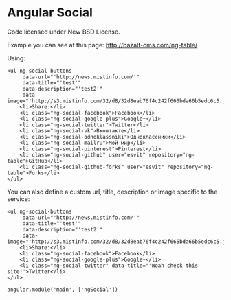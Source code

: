 Angular Social
==============
Code licensed under New BSD License.

Example you can see at this page: http://bazalt-cms.com/ng-table/

Using:

```
<ul ng-social-buttons
     data-url="'http://news.mistinfo.com/'"
     data-title="'test'"
     data-description="'test2'"
     data-image="'http://s3.mistinfo.com/32/d8/32d8eab76f4c242f665bda66b5edc6c5.jpg'">
    <li>Share:</li>
    <li class="ng-social-facebook">Facebook</li>
    <li class="ng-social-google-plus">Google+</li>
    <li class="ng-social-twitter">Twitter</li>
    <li class="ng-social-vk">Вконтакте</li>
    <li class="ng-social-odnoklassniki">Одноклассники</li>
    <li class="ng-social-mailru">Мой мир</li>
    <li class="ng-social-pinterest">Pinterest</li>
    <li class="ng-social-github" user="esvit" repository="ng-table">GitHub</li>
    <li class="ng-social-github-forks" user="esvit" repository="ng-table">Forks</li>
</ul>
```

You can also define a custom url, title, description or image specific to the service:

```
<ul ng-social-buttons
     data-url="'http://news.mistinfo.com/'"
     data-title="'test'"
     data-description="'test2'"
     data-image="'http://s3.mistinfo.com/32/d8/32d8eab76f4c242f665bda66b5edc6c5.jpg'">
    <li>Share:</li>
    <li class="ng-social-facebook">Facebook</li>
    <li class="ng-social-google-plus">Google+</li>
    <li class="ng-social-twitter" data-title="'Woah check this site!'>Twitter</li>
</ul>
```

```
angular.module('main', ['ngSocial'])
```

